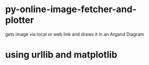 # py-online-image-fetcher-and-plotter
gets image via local or web link and draws it in an Argand Diagram

# using **urllib** and **matplotlib**
